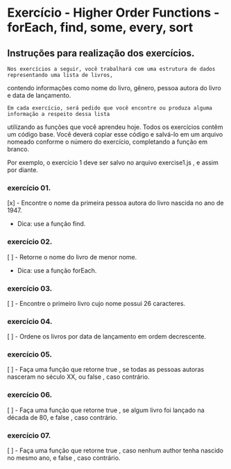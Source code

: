 # Exercício - Higher Order Functions - forEach, find, some, every, sort

## Instruções para realização dos exercícios.

    Nos exercícios a seguir, você trabalhará com uma estrutura de dados representando uma lista de livros,
  contendo informações como nome do livro, gênero, pessoa autora do livro e data de lançamento.
    
    Em cada exercício, será pedido que você encontre ou produza alguma informação a respeito dessa lista
  utilizando as funções que você aprendeu hoje. Todos os exercícios contêm um código base. Você deverá
  copiar esse código e salvá-lo em um arquivo nomeado conforme o número do exercício, completando a
  função em branco.
  
  Por exemplo, o exercício 1 deve ser salvo no arquivo exercise1.js , e assim por diante.

### exercício 01.
[x] - Encontre o nome da primeira pessoa autora do livro nascida no ano de 1947.
 - Dica: use a função find.

### exercício 02.
[ ] - Retorne o nome do livro de menor nome.
 - Dica: use a função forEach.

### exercício 03.
[ ] - Encontre o primeiro livro cujo nome possui 26 caracteres.

### exercício 04.
[ ] - Ordene os livros por data de lançamento em ordem decrescente.

### exercício 05.
[ ] - Faça uma função que retorne true , se todas as pessoas autoras nasceram no século XX, ou false , caso contrário.

### exercício 06.
[ ] - Faça uma função que retorne true , se algum livro foi lançado na década de 80, e false , caso contrário.

### exercício 07.
[ ] - Faça uma função que retorne true , caso nenhum author tenha nascido no mesmo ano, e false , caso contrário.